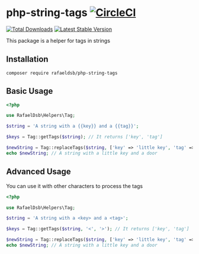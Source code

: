 # php-string-tags [![CircleCI](https://circleci.com/gh/Rafaeldsb/php-string-tags.svg?style=svg)](https://circleci.com/gh/Rafaeldsb/php-string-tags)


[![Total Downloads](https://img.shields.io/packagist/dt/rafaeldsb/php-string-tags.svg)](https://packagist.org/packages/rafaeldsb/php-string-tags)
[![Latest Stable Version](https://img.shields.io/packagist/v/rafaeldsb/php-string-tags.svg)](https://packagist.org/packages/rafaeldsb/php-string-tags)

This package is a helper for tags in strings 

## Installation

```
composer require rafaeldsb/php-string-tags
```

## Basic Usage

```php
<?php

use RafaelDsb\Helpers\Tag;

$string = 'A string with a {{key}} and a {{tag}}';

$keys = Tag::getTags($string); // It returns ['key', 'tag']

$newString = Tag::replaceTags($string, ['key' => 'little key', 'tag' => 'door']);
echo $newString; // A string with a little key and a door

```

## Advanced Usage

You can use it with other characters to process the tags

```php
<?php

use RafaelDsb\Helpers\Tag;

$string = 'A string with a <key> and a <tag>';

$keys = Tag::getTags($string, '<', '>'); // It returns ['key', 'tag']

$newString = Tag::replaceTags($string, ['key' => 'little key', 'tag' => 'door'], '<', '>');
echo $newString; // A string with a little key and a door

```
